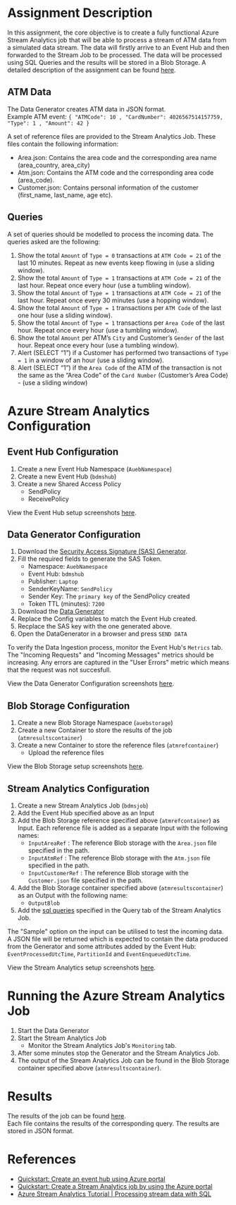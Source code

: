# Assignment Description

In this assignment, the core objective is to create a fully functional Azure Stream Analytics job that will be able to process a stream of ATM data from a simulated data stream. The data will firstly arrive to an Event Hub and then forwarded to the Stream Job to be processed. The data will be processed using SQL Queries and the results will be stored in a Blob Storage. A detailed description of the assignment can be found [here](Proj4_Stream_Analytics.pdf).


## ATM Data
The Data Generator creates ATM data in JSON format. <br>
Example ATM event: `{ "ATMCode": 10 , "CardNumber": 4026567514157759, "Type": 1 , "Amount": 42 }`

A set of reference files are provided to the Stream Analytics Job. These files contain the following information:
- Area.json: Contains the area code and the corresponding area name (area_country, area_city)
- Atm.json: Contains the ATM code and the corresponding area code (area_code).
- Customer.json: Contains personal information of the customer (first_name, last_name, age etc).

## Queries 

A set of queries should be modelled to process the incoming data. The queries asked are the following:
1. Show the total `Amount` of `Type = 0` transactions at `ATM Code = 21` of the last 10 minutes. Repeat as new events keep flowing in (use a sliding window).
2. Show the total `Amount` of `Type = 1` transactions at `ATM Code = 21` of the last hour. Repeat once every hour
(use a tumbling window).
3. Show the total `Amount` of `Type = 1` transactions at `ATM Code = 21` of the last hour. Repeat once every 30 minutes (use a hopping window).
4. Show the total `Amount` of `Type = 1` transactions per `ATM Code` of the last one hour (use a sliding window).
5. Show the total `Amount` of `Type = 1` transactions per `Area Code` of the last hour. Repeat once every hour (use a tumbling window).
6. Show the total `Amount` per ATM’s `City` and Customer’s `Gender` of the last hour. Repeat once every hour (use a tumbling window).
7. Alert (SELECT “1”) if a Customer has performed two transactions of `Type = 1` in a window of an hour (use a sliding window).
8. Alert (SELECT “1”) if the `Area Code` of the ATM of the transaction is not the same as the “Area Code” of the `Card Number` (Customer’s Area Code) - (use a sliding window)


# Azure Stream Analytics Configuration

## Event Hub Configuration

1. Create a new Event Hub Namespace (`AuebNamespace`)
2. Create a new Event Hub (`bdmshub`)
3. Create a new Shared Access Policy
    - SendPolicy
    - ReceivePolicy

View the Event Hub setup screenshots [here](Setup_Screenshots/EventHub/).

## Data Generator Configuration

1. Download the [Security Access Signature (SAS) Generator](https://github.com/sandrinodimattia/RedDog/releases).
2. Fill the required fields to generate the SAS Token. 
    - Namespace: `AuebNamespace`
    - Event Hub: `bdmshub`
    - Publisher: `Laptop`
    - SenderKeyName: `SendPolicy`
    - Sender Key: The `primary key` of the SendPolicy created
    - Token TTL (minutes): `7200`
3. Download the [Data Generator](https://edu.dmst.aueb.gr/mod/resource/view.php?id=2535)
4. Replace the Config variables to match the Event Hub created.
5. Recplace the SAS key with the one generated above.
6. Open the DataGenerator in a browser and press `SEND DATA`

To verify the Data Ingestion process, monitor the Event Hub's `Metrics` tab. The "Incoming Requests" and "Incoming Messages" metrics should be increasing. Any errors are captured in the "User Errors" metric which means that the request was not succesfull.

View the Data Generator Configuration screenshots [here](DataIngestionScreenshots).

## Blob Storage Configuration

1. Create a new Blob Storage Namespace (`auebstorage`)
2. Create a new Container to store the results of the job (`atmresultscontainer`)
3. Create a new Container to store the reference files (`atmrefcontainer`)
    - Upload the reference files 

View the Blob Storage setup screenshots [here](Setup_Screenshots/BlobStorage/).

## Stream Analytics Configuration

1. Create a new Stream Analytics Job (`bdmsjob`)
2. Add the Event Hub specified above as an Input
3. Add the Blob Storage reference specified above (`atmrefcontainer`) as Input. Each reference file is added as a separate Input with the following names:
    - `InputAreaRef` : The reference Blob storage with the `Area.json` file specified in the path.
    - `InputAtmRef` : The reference Blob storage with the `Atm.json` file specified in the path.
    - `InputCustomerRef` : The reference Blob storage with the `Customer.json` file specified in the path.  
4. Add the Blob Storage container specified above (`atmresultscontainer`) as an Output with the following name:
    - `OutputBlob`
5. Add the [sql queries](atmjob_queries.sql) specified in the Query tab of the Stream Analytics Job.

The "Sample" option on the input can be utilised to test the incoming data. A JSON file will be returned which is expected to contain the data produced from the Generator and some attributes added by the Event Hub: `EventProcessedUtcTime`, `PartitionId` and `EventEnqueuedUtcTime`.


View the Stream Analytics setup screenshots [here](Setup_Screenshots/StreamAnalyticsJob/).

# Running the Azure Stream Analytics Job

1. Start the Data Generator
2. Start the Stream Analytics Job
    - Monitor the Stream Analytics Job's `Monitoring` tab. 
3. After some minutes stop the Generator and the Stream Analytics Job.
4. The output of the Stream Analytics Job can be found in the Blob Storage container specified above (`atmresultscontainer`). 


# Results
The results of the job can be found [here](StreamJobResults/). <br>
Each file contains the results of the corresponding query. The results are stored in JSON format.

# References
- [Quickstart: Create an event hub using Azure portal](https://learn.microsoft.com/en-us/azure/event-hubs/event-hubs-create)
- [Quickstart: Create a Stream Analytics job by using the Azure portal](https://learn.microsoft.com/en-us/azure/stream-analytics/stream-analytics-quick-create-portal)
- [Azure Stream Analytics Tutorial | Processing stream data with SQL](https://www.youtube.com/watch?v=NbGmyjgY0pU&ab_channel=AdamMarczak-AzureforEveryone)